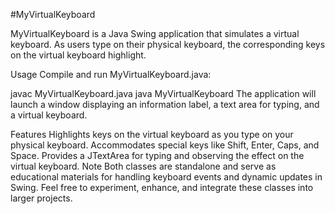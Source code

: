 #MyVirtualKeyboard

MyVirtualKeyboard is a Java Swing application that simulates a virtual keyboard. As users type on their physical keyboard, the corresponding keys on the virtual keyboard highlight.

Usage
Compile and run MyVirtualKeyboard.java:

javac MyVirtualKeyboard.java
java MyVirtualKeyboard
The application will launch a window displaying an information label, a text area for typing, and a virtual keyboard.

Features
Highlights keys on the virtual keyboard as you type on your physical keyboard.
Accommodates special keys like Shift, Enter, Caps, and Space.
Provides a JTextArea for typing and observing the effect on the virtual keyboard.
Note
Both classes are standalone and serve as educational materials for handling keyboard events and dynamic updates in Swing. Feel free to experiment, enhance, and integrate these classes into larger projects.
